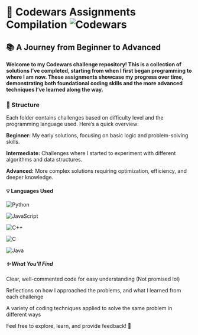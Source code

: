 # 🚀 Codewars Assignments Compilation  ![Codewars](https://img.shields.io/badge/Codewars-B1361E?style=for-the-badge&logo=codewars&logoColor=grey)


## 📚 A Journey from Beginner to Advanced

**Welcome to my Codewars challenge repository! This is a collection of solutions I’ve completed, starting from when I first began programming to where I am now. These assignments showcase my progress over time, demonstrating both foundational coding skills and the more advanced techniques I’ve learned along the way.**

### 📂 Structure

Each folder contains challenges based on difficulty level and the programming language used. Here’s a quick overview:

**Beginner:** My early solutions, focusing on basic logic and problem-solving skills.

**Intermediate:** Challenges where I started to experiment with different algorithms and data structures.

**Advanced:** More complex solutions requiring optimization, efficiency, and deeper knowledge.

#### 💡 Languages Used

![Python](https://img.shields.io/badge/python-3670A0?style=for-the-badge&logo=python&logoColor=ffdd54)

![JavaScript](https://img.shields.io/badge/javascript-%23323330.svg?style=for-the-badge&logo=javascript&logoColor=%23F7DF1E)

![C++](https://img.shields.io/badge/c++-%2300599C.svg?style=for-the-badge&logo=c%2B%2B&logoColor=white)

![C](https://img.shields.io/badge/c-%2300599C.svg?style=for-the-badge&logo=c&logoColor=white)

![Java](https://img.shields.io/badge/java-%23ED8B00.svg?style=for-the-badge&logo=openjdk&logoColor=white)

##### ✨ What You'll Find

Clear, well-commented code for easy understanding (Not promised lol)

Reflections on how I approached the problems, and what I learned from each challenge

A variety of coding techniques applied to solve the same problem in different ways 

Feel free to explore, learn, and provide feedback! 🙌
